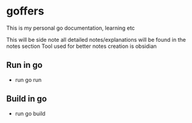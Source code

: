# goffers
This is my personal go documentation, learning etc

This will be side note all detailed notes/explanations will be found in the notes section 
Tool used for better notes creation is obsidian

## Run in go 
 - run go run <filename>

## Build in go 
 - run go build <filename>